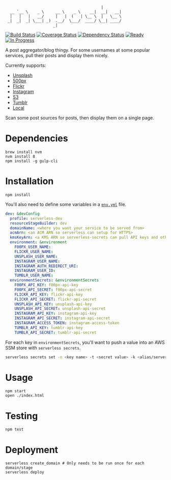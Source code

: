 ```
                                          |         
  __ `__ \    _ \     __ \    _ \    __|  __|   __| 
  |   |   |   __/     |   |  (   | \__ \  |   \__ \ 
 _|  _|  _| \___| _)  .__/  \___/  ____/ \__| ____/ 
                     _|                             
```

[![Build Status](https://img.shields.io/travis/randytarampi/me.posts.svg?style=flat-square)](https://travis-ci.org/randytarampi/me.posts) [![Coverage Status](https://img.shields.io/coveralls/randytarampi/me.posts.svg?style=flat-square)](https://coveralls.io/github/randytarampi/me.posts?branch=master) [![Dependency Status](https://img.shields.io/david/randytarampi/me.posts.svg?style=flat-square)](https://david-dm.org/randytarampi/me.posts) [![Ready](https://img.shields.io/waffle/label/randytarampi/me.posts/ready.svg?style=flat-square&label=Ready)](http://waffle.io/randytarampi/me.posts) [![In Progress](https://img.shields.io/waffle/label/randytarampi/me.posts/in%20progress.svg?style=flat-square&label=In%20Progress)](http://waffle.io/randytarampi/me.posts)

A post aggregator/blog thingy. For some usernames at some popular services, pull their posts and display them nicely.

Currently supports:
- [Unsplash](https://unsplash.com/documentation)
- [500px](https://github.com/500px/api-documentation)
- [Flickr](https://www.flickr.com/services/api/)
- [Instagram](https://www.instagram.com/developer/)
- [S3](https://github.com/Automattic/knox)
- [Tumblr](https://www.tumblr.com/docs/en/api/v2)
- [Local](https://github.com/randytarampi/me.photos/blob/master/photos/local/photoSource.js)

Scan some post sources for posts, then display them on a single page.

# Dependencies
```
brew install nvm
nvm install 8
npm install -g gulp-cli
```

# Installation

```
npm install
```

You'll also need to define some variables in a [`env.yml`](https://github.com/randytarampi/me.posts/blob/master/env.yml) file.

```yml
dev: &devConfig
  profile: serverless-dev
  resourceStageBuilder: dev
  domainName: <where you want your service to be served from>
  acmArn: <an ACM ARN so serverless can setup for HTTPS>
  kmsKeyArn: <a KMS ARN so serverless-secrets can pull API keys and other `environmentSecrets` out of the SSM store>
  environment: &environment
    F00PX_USER_NAME:
    FLICKR_USER_NAME:
    UNSPLASH_USER_NAME:
    INSTAGRAM_USER_NAME:
    INSTAGRAM_AUTH_REDIRECT_URI:
    INSTAGRAM_USER_ID:
    TUMBLR_USER_NAME:
  environmentSecrets: &environmentSecrets
    F00PX_API_KEY: f00px-api-key
    F00PX_API_SECRET: f00px-api-secret
    FLICKR_API_KEY: flickr-api-key
    FLICKR_API_SECRET: flickr-api-secret
    UNSPLASH_API_KEY: unsplash-api-key
    UNSPLASH_API_SECRET: unsplash-api-secret
    INSTAGRAM_API_KEY: instagram-api-key
    INSTAGRAM_API_SECRET: instagram-api-secret
    INSTAGRAM_ACCESS_TOKEN: instagram-access-token
    TUMBLR_API_KEY: tumblr-api-key
    TUMBLR_API_SECRET: tumblr-api-secret
```

For each key in `environmentSecrets`, you'll want to push a value into an AWS SSM store with `serverless secrets`.

```bash
serverless secrets set -n <key name> -t <secret value> -k <alias/serverless-tst|alias/serverless-prd>
```

# Usage

```
npm start
open ./index.html
```

# Testing

```
npm test
```

# Deployment

```
serverless create_domain # Only needs to be run once for each domain/stage
serverless deploy
```
